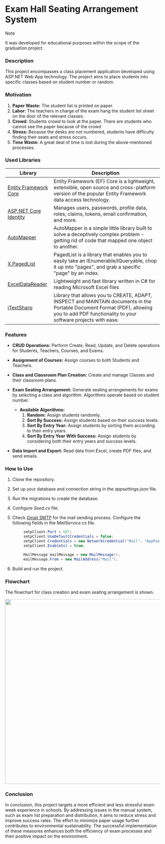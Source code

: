 # Exam Hall Seating Arrangement System
> [!NOTE]
> It was developed for educational purposes within the scope of the graduation project.

### Description
This project encompasses a class placement application developed using ASP.NET Web App technology. The project aims to place students into specific classes based on student number or random.

### Motivation
1. **Paper Waste:** The student list is printed on paper.
2. **Labor:** The teachers in charge of the exam hang the student list sheet on the door of the relevant classes.
3. **Crowd:** Students crowd to look at the paper. There are students who cannot see the paper because of the crowd
4. **Stress:** Because the desks are not numbered, students have difficulty finding their seats and stress occurs.
5. **Time Waste:** A great deal of time is lost during the above-mentioned processes.

### Used Libraries
|Library|Description|     
|----|-----|   
|[Entity Framework Core](https://learn.microsoft.com/en-us/ef/core/)|Entity Framework (EF) Core is a lightweight, extensible, open source and cross-platform version of the popular Entity Framework data access technology.|
|[ASP.NET Core Identity](https://learn.microsoft.com/en-us/aspnet/core/security/authentication/identity?view=aspnetcore-8.0&tabs=visual-studio)|Manages users, passwords, profile data, roles, claims, tokens, email confirmation, and more.|
|[AutoMapper](https://automapper.org/)|AutoMapper is a simple little library built to solve a deceptively complex problem - getting rid of code that mapped one object to another. |
|[X.PagedList](https://github.com/dncuug/X.PagedList)|PagedList is a library that enables you to easily take an IEnumerable/IQueryable, chop it up into "pages", and grab a specific "page" by an index.|
|[ExcelDataReader](https://github.com/ExcelDataReader/ExcelDataReader)|Lightweight and fast library written in C# for reading Microsoft Excel files|
|[iTextSharp](https://github.com/itext/itextsharp)|Library that allows you to CREATE, ADAPT, INSPECT and MAINTAIN documents in the Portable Document Format (PDF), allowing you to add PDF functionality to your software projects with ease.|

### Features
- **CRUD Operations:**  Perform Create, Read, Update, and Delete operations for Students, Teachers, Courses, and Exams.

- **Assignment of Courses:** Assign courses to both Students and Teachers.

- **Class and Classroom Plan Creation:** Create and manage Classes and their classroom plans.

- **Exam Seating Arrangement:** Generate seating arrangements for exams by selecting a class and algorithm. Algorithms operate based on student number.
  - **Available Algorithms:**
    1. **Random:** Assign students randomly.    
    2. **Sort By Success:** Assign students based on their success levels.
    3. **Sort By Entry Year:** Assign students by sorting them according to their entry years.
    4. **Sort By Entry Year With Success:** Assign students by considering both their entry years and success levels.
       
- **Data Import and Export:** Read data from Excel, create PDF files, and send emails.

### How to Use
1. Clone the repository.
2. Set up your database and connection string in the *appsettings.json* file.
3. Run the migrations to create the database.
4. Configure *Seed.cs* file.
5. Check [Gmail SMTP](https://support.google.com/a/answer/176600?hl=en) for the mail sending process. Configure the following fields in the *MailService.cs* file.
   
   ```csharp
        smtpClient.Port = 587;
        smtpClient.UseDefaultCredentials = false;
        smtpClient.Credentials = new NetworkCredential("Mail", "AppPassword");
        smtpClient.EnableSsl = true;

        MailMessage mailMessage = new MailMessage();
        mailMessage.From = new MailAddress("Mail");
    ```
6. Build and run the project.


### Flowchart
The flowchart for class creation and exam seating arrangement is shown.


<img src="https://github.com/alperozkul/exam-hall-seating/assets/56310045/b25a4700-98fd-49ca-a056-7efd91f332e0" width="600"/>


### Conclusion
In conclusion, this project targets a more efficient and less stressful exam week experience in schools. By addressing issues in the manual system, such as exam list preparation and distribution, it aims to reduce stress and improve success rates. The effort to minimize paper usage further contributes to environmental sustainability. The successful implementation of these measures enhances both the efficiency of exam processes and their positive impact on the environment.

